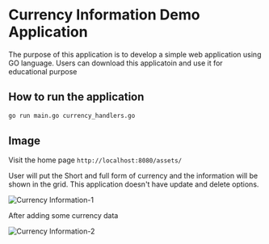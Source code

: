 # Currency Information Demo Application

  The purpose of this application is to develop a simple web application using GO language. 
  Users can download this applicatoin and use it for educational purpose 

## How to run the application
```bash
go run main.go currency_handlers.go
```

## Image 

Visit the home page ```http://localhost:8080/assets/ ```

User will put the Short and full form of currency and the information will be shown in the grid. 
This application doesn't have update and delete options. 

![Currency Information-1](https://i.ibb.co/SBPbCDN/Currency-Info-1.png)

After adding some currency data

![Currency Information-2](https://i.ibb.co/hXq3tkW/Currency-Info-2.png)
